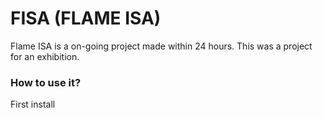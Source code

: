 # FISA (FLAME ISA)

Flame ISA is a on-going project made within 24 hours. This was a project for an exhibition.

### How to use it?

First install
